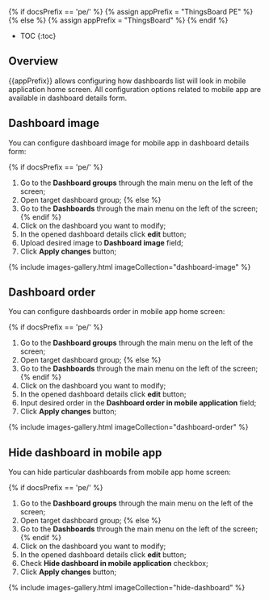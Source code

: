 {% if docsPrefix == 'pe/' %}
{% assign appPrefix = "ThingsBoard PE" %}
{% else %}
{% assign appPrefix = "ThingsBoard" %}
{% endif %}

* TOC
{:toc}

## Overview

{{appPrefix}} allows configuring how dashboards list will look in mobile application home screen.
All configuration options related to mobile app are available in dashboard details form. 

## Dashboard image

You can configure dashboard image for mobile app in dashboard details form:

{% if docsPrefix == 'pe/' %}
1. Go to the **Dashboard groups** through the main menu on the left of the screen;
2. Open target dashboard group;
{% else %}
1. Go to the **Dashboards** through the main menu on the left of the screen;
{% endif %}
2. Click on the dashboard you want to modify;
3. In the opened dashboard details click **edit** button;
4. Upload desired image to **Dashboard image** field;
5. Click **Apply changes** button;

{% include images-gallery.html imageCollection="dashboard-image" %}

## Dashboard order

You can configure dashboards order in mobile app home screen:

{% if docsPrefix == 'pe/' %}
1. Go to the **Dashboard groups** through the main menu on the left of the screen;
2. Open target dashboard group;
{% else %}
1. Go to the **Dashboards** through the main menu on the left of the screen;
{% endif %}
2. Click on the dashboard you want to modify;
3. In the opened dashboard details click **edit** button;
4. Input desired order in the **Dashboard order in mobile application** field;
5. Click **Apply changes** button;

{% include images-gallery.html imageCollection="dashboard-order" %}

## Hide dashboard in mobile app

You can hide particular dashboards from mobile app home screen:

{% if docsPrefix == 'pe/' %}
1. Go to the **Dashboard groups** through the main menu on the left of the screen;
2. Open target dashboard group;
{% else %}
1. Go to the **Dashboards** through the main menu on the left of the screen;
{% endif %}
2. Click on the dashboard you want to modify;
3. In the opened dashboard details click **edit** button;
4. Check **Hide dashboard in mobile application** checkbox;
5. Click **Apply changes** button;

{% include images-gallery.html imageCollection="hide-dashboard" %}
